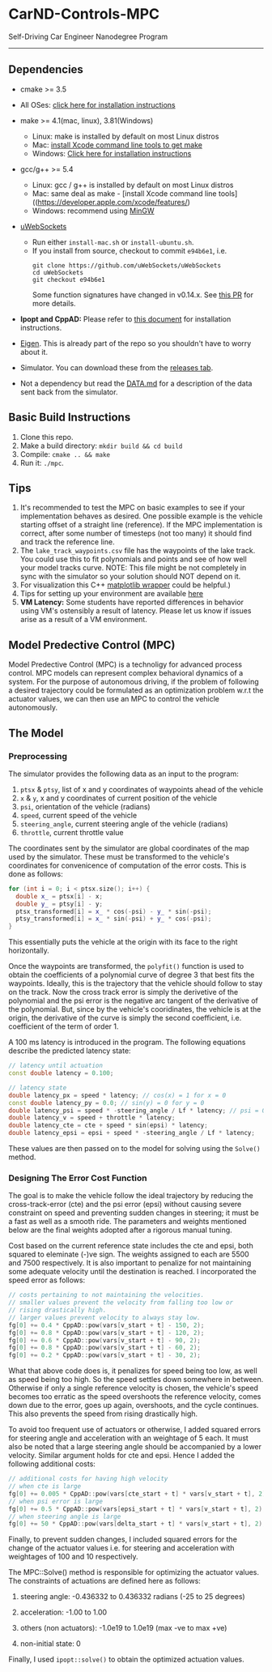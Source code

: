 # CarND-Controls-MPC
Self-Driving Car Engineer Nanodegree Program

---

## Dependencies

* cmake >= 3.5
 * All OSes: [click here for installation instructions](https://cmake.org/install/)
* make >= 4.1(mac, linux), 3.81(Windows)
  * Linux: make is installed by default on most Linux distros
  * Mac: [install Xcode command line tools to get make](https://developer.apple.com/xcode/features/)
  * Windows: [Click here for installation instructions](http://gnuwin32.sourceforge.net/packages/make.htm)
* gcc/g++ >= 5.4
  * Linux: gcc / g++ is installed by default on most Linux distros
  * Mac: same deal as make - [install Xcode command line tools]((https://developer.apple.com/xcode/features/)
  * Windows: recommend using [MinGW](http://www.mingw.org/)
* [uWebSockets](https://github.com/uWebSockets/uWebSockets)
  * Run either `install-mac.sh` or `install-ubuntu.sh`.
  * If you install from source, checkout to commit `e94b6e1`, i.e.
    ```
    git clone https://github.com/uWebSockets/uWebSockets
    cd uWebSockets
    git checkout e94b6e1
    ```
    Some function signatures have changed in v0.14.x. See [this PR](https://github.com/udacity/CarND-MPC-Project/pull/3) for more details.

* **Ipopt and CppAD:** Please refer to [this document](https://github.com/udacity/CarND-MPC-Project/blob/master/install_Ipopt_CppAD.md) for installation instructions.
* [Eigen](http://eigen.tuxfamily.org/index.php?title=Main_Page). This is already part of the repo so you shouldn't have to worry about it.
* Simulator. You can download these from the [releases tab](https://github.com/udacity/self-driving-car-sim/releases).
* Not a dependency but read the [DATA.md](./DATA.md) for a description of the data sent back from the simulator.


## Basic Build Instructions

1. Clone this repo.
2. Make a build directory: `mkdir build && cd build`
3. Compile: `cmake .. && make`
4. Run it: `./mpc`.

## Tips

1. It's recommended to test the MPC on basic examples to see if your implementation behaves as desired. One possible example
is the vehicle starting offset of a straight line (reference). If the MPC implementation is correct, after some number of timesteps
(not too many) it should find and track the reference line.
2. The `lake_track_waypoints.csv` file has the waypoints of the lake track. You could use this to fit polynomials and points and see of how well your model tracks curve. NOTE: This file might be not completely in sync with the simulator so your solution should NOT depend on it.
3. For visualization this C++ [matplotlib wrapper](https://github.com/lava/matplotlib-cpp) could be helpful.)
4.  Tips for setting up your environment are available [here](https://classroom.udacity.com/nanodegrees/nd013/parts/40f38239-66b6-46ec-ae68-03afd8a601c8/modules/0949fca6-b379-42af-a919-ee50aa304e6a/lessons/f758c44c-5e40-4e01-93b5-1a82aa4e044f/concepts/23d376c7-0195-4276-bdf0-e02f1f3c665d)
5. **VM Latency:** Some students have reported differences in behavior using VM's ostensibly a result of latency.  Please let us know if issues arise as a result of a VM environment.

## Model Predective Control (MPC)

Model Predective Control (MPC) is a technoligy for advanced process control. MPC models can represent complex behavioral dynamics of a system. For the purpose of autonomous driving, if the problem of following a desired trajectory could be formulated as an optimization problem w.r.t the actuator values, we can then use an MPC to control the vehicle autonomously.

## The Model

### Preprocessing

The simulator provides the following data as an input to the program:
1. `ptsx` & `ptsy`, list of x and y coordinates of waypoints ahead of the vehicle
2. `x` & `y`, x and y coordinates of current position of the vehicle
3. `psi`, orientation of the vehicle (radians)
4. `speed`, current speed of the vehicle
5. `steering_angle`, current steering angle of the vehicle (radians)
6. `throttle`, current throttle value

The coordinates sent by the simulator are global coordinates of the map used by the simulator. These must be transformed to the vehicle's coordinates for convenicence of computation of the error costs. This is done as follows:

```c++
for (int i = 0; i < ptsx.size(); i++) {
  double x_ = ptsx[i] - x;
  double y_ = ptsy[i] - y;
  ptsx_transformed[i] = x_ * cos(-psi) - y_ * sin(-psi);
  ptsy_transformed[i] = x_ * sin(-psi) + y_ * cos(-psi);
}
```
This essentially puts the vehicle at the origin with its face to the right horizontally.

Once the waypoints are transformed, the `polyfit()` function is used to obtain the coefficients of a polynomial curve of degree 3 that best fits the waypoints. Ideally, this is the trajectory that the vehicle should follow to stay on the track. Now the cross track error is simply the derivetive of the polynomial and the psi error is the negative arc tangent of the derivative of the polynomial. But, since by the vehicle's cooridinates, the vehicle is at the origin, the derivative of the curve is simply the second coefficient, i.e. coefficient of the term of order 1.

A 100 ms latency is introduced in the program. The following equations describe the predicted latency state:

```c++
// latency until actuation
const double latency = 0.100;

// latency state
double latency_px = speed * latency; // cos(x) = 1 for x = 0
const double latency_py = 0.0; // sin(y) = 0 for y = 0
double latency_psi = speed * -steering_angle / Lf * latency; // psi = 0
double latency_v = speed + throttle * latency;
double latency_cte = cte + speed * sin(epsi) * latency;
double latency_epsi = epsi + speed * -steering_angle / Lf * latency;

```

These values are then passed on to the model for solving using the `Solve()` method.

### Designing The Error Cost Function

The goal is to make the vehicle follow the ideal trajectory by reducing the cross-track-error (cte) and the psi error (epsi) without causing severe constraint on speed and preventing sudden changes in steering; it must be a fast as well as a smooth ride. The parameters and weights mentioned below are the final weights adopted after a rigorous manual tuning.

Cost based on the current reference state includes the cte and epsi, both squared to eleminate (-)ve sign. The weights assigned to each are 5500 and 7500 respectively. It is also important to penalize for not maintaining some adequate velocity until the destination is reached. I incorporated the speed error as follows:

```c++
// costs pertaining to not maintaining the velocities.
// smaller values prevent the velocity from falling too low or 
// rising drastically high.
// larger values prevent velocity to always stay low.
fg[0] += 0.4 * CppAD::pow(vars[v_start + t] - 150, 2);
fg[0] += 0.8 * CppAD::pow(vars[v_start + t] - 120, 2);
fg[0] += 0.6 * CppAD::pow(vars[v_start + t] - 90, 2);
fg[0] += 0.8 * CppAD::pow(vars[v_start + t] - 60, 2);
fg[0] += 0.2 * CppAD::pow(vars[v_start + t] - 30, 2);
```
What that above code does is, it penalizes for speed being too low, as well as speed being too high. So the speed settles down somewhere in between. Otherwise if only a single reference velocity is chosen, the vehicle's speed becomes too erratic as the speed overshoots the reference velocity, comes down due to the error, goes up again, overshoots, and the cycle continues. This also prevents the speed from rising drastically high.

To avoid too frequent use of actuators or otherwise, I added squared errors for steering angle and acceleration with an weightage of 5 each. It must also be noted that a large steering angle should be accompanied by a lower velocity. Similar argument holds for cte and epsi. Hence I added the following additional costs:

```c++
// additional costs for having high velocity
// when cte is large
fg[0] += 0.005 * CppAD::pow(vars[cte_start + t] * vars[v_start + t], 2);
// when psi error is large
fg[0] += 0.5 * CppAD::pow(vars[epsi_start + t] * vars[v_start + t], 2);
// when steering angle is large
fg[0] += 50 * CppAD::pow(vars[delta_start + t] * vars[v_start + t], 2);

```

Finally, to prevent sudden changes, I included squared errors for the change of the actuator values i.e. for steering and acceleration with weightages of 100 and 10 respectively.

The MPC::Solve() method is responsible for optimizing the actuator values. The constraints of actuations are defined here as follows:

1. steering angle:  -0.436332 to 0.436332 radians (-25 to 25 degrees)

2. acceleration: -1.00 to 1.00

3. others (non actuators): -1.0e19 to 1.0e19 (max -ve to max +ve)

4. non-initial state: 0

Finally, I used `ipopt::solve()` to obtain the optimized actuation values.






